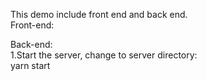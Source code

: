 This demo include front end and back end.</br>
Front-end:</br>

Back-end:</br>
1.Start the server, change to server directory:</br>
yarn start </br>
